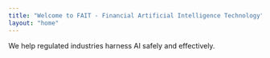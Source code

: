 ```yaml
---
title: "Welcome to FAIT - Financial Artificial Intelligence Technology"
layout: "home"
---
```


We help regulated industries harness AI safely and effectively.
